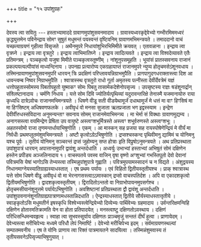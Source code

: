 +++
title = "१५ उपांशुग्रहः"

+++

देवस्य त्वा सवितुः --- हस्ताभ्यामाददे ग्रावाणमुपांशुसवनमादाय । ग्रावास्यध्वरकृद्देवेभ्यो गम्भीरमिममध्वरं कृद्ध्युत्तमेन पविनेन्द्राय सोमꣳ सुषुतं मधुमन्तं पयस्वन्तं वृष्टिवनिम् ग्रावाणमभिमन्त्रयते । तमाददानो वाचं यच्छत्याग्रयणं गृहीत्वा विसृजते । अथैनमुपरे निधायांशुभिरभिमिमीते क्रयवत् । एतावन्नाना । इन्द्राय त्वा वृत्रघ्ने । इन्द्राय त्वा वृत्रतुरे । इन्द्राय त्वाभिमातिघ्ने । इन्द्राय त्वादित्यवते । इन्द्राय त्वा विश्वदेव्यावते एतैः प्रतिमन्त्रम् । पञ्चकृत्वो यजुषा मिमीते पञ्चकृत्वस्तूष्णीम् । नांशूनुपसमूहति । भूयांसं प्रातस्सवनाय राजानं प्रकल्पयत्यल्पीयांसं माध्यन्दिनाय । उपनह्य प्रत्यारोप्य एकग्रहायाप्तं राजानमुपरे न्युप्य होतृचमसेऽंशूनवधाय । तस्मिन्ग्रावाणमुपांशुसवनमुपरि धारयन् त्रिः प्रदक्षिणं परिप्लावयन्निग्राभमुपैति । प्रागपागुदगधराक्तास्त्वा दिश आ धावन्त्वम्ब निष्वर निग्राभमुपैति । श्वात्रास्स्थ वृत्रतुरो राधो गूर्ता अमृतस्य पत्नीस्ता देवीर्देवत्रेमं यज्ञं धत्तोपहूतास्सोमस्य पिबतोपहूतो युष्माकꣳ सोमः पिबतु तासामेकदेशेनोपसृज्य । उपसृष्टस्य राज्ञः षडंशूनार्द्रान् संश्लिष्टानादाय । चर्मणि निधाय । यत्ते सोम दिवि ज्योतिर्यत्पृथिव्यां यदुरावन्तरिक्षे तेनास्मै यजमानायोरु राया कृध्यधि दात्रेऽवोचः राजानमभिमन्त्रयते । धिषणे वीडू सती वीडयेथामूर्जं दधाथामूर्जं मे धत्तं मा वाꣳ हिꣳसिषं मा मा हिꣳसिष्टम् अधिषवणफलके । अवीवृधं वो मनसा सुजाता ऋतप्रजाता भग इद्वस्स्याम । इन्द्रेण देवीर्वीरुधस्संविदाना अनुमन्यन्ताꣳ सवनाय सोमम् राजानमेवाभिमन्त्र्य । मा भेर्मा सं विक्थाः ग्रावाणमुद्यम्य । अनागसस्त्वा वयमिन्द्रेण प्रेषिता उप वायुष्टे अस्त्वꣳशभूर्मित्रस्ते अस्त्वꣳ शभूर्वरुणस्ते अस्त्वꣳशभूः । अहतस्सोमो राजा तृणमन्तर्धायाभिषुणोति । एकम् । आ मास्कन् सह प्रजया सह रायस्पोषेणेन्द्रियं मे वीर्यं मा निर्वधीः प्रथमप्लुतमंशुमभिमन्त्रयते । अष्टौ कृत्वोऽग्रेऽभिषुणोति । द्रप्सश्चस्कन्द पृथिवीमनु द्यामिमं च योनिमनु यश्च पूर्वः । तृतीयं योनिमनु सञ्चरन्तं द्रप्सं जुहोम्यनु सप्त होत्राः इति विप्रुषोऽनुमन्त्रयते । अथ प्रतिप्रस्थाता उपांशुपात्रं धारयन् अपात्तानामुपरि द्वावंशू अन्तर्दधाति । अध्वर्युः उभाभ्यां हस्ताभ्यां अभिषुतं सोमं दक्षिणेन हस्तेन प्रपीड्य अञ्जलिनादाय १। वाचस्पतये पवस्व वाजिन् वृषा वृष्णो अꣳशुभ्यां गभस्तिपूतो देवो देवानां पवित्रमसि येषां भागोऽसि तेभ्यस्त्वा तस्मिन्नुपांशुपात्रे गृह्णाति । पवित्रमुपयामस्सादनं च न विद्यते । अंशुद्वयस्य निधानमाग्नेयस्यातिग्राह्यस्याधस्तात् । एष प्रथमः पर्यायः । एवं विहितो द्वितीयस्तृतीयश्च । प्राक् श्वात्रास्थ यत्ते सोम धिषणे वीढू अवीवृधं वो मा भेरनागसस्त्वाऽऽमास्कान् द्रप्सो वाचस्पतिर्दश । अपि वा एकादशकृत्वो द्वितीयमभिषुणोति । द्वादशकृत्वस्तृतीयम् । द्विरादितोऽन्ततो वा निग्राभोपायनमुपसर्गश्च । होतृचमसीयानंशूनुत्तमे पर्यायेऽभिषुणोति । अवशिष्टानां प्रतिप्रस्थाता द्वौ द्वावंशू अन्तर्दधाति । उपांशुपावनानंशूनतिग्राह्यपात्राणामधस्तान्निदधाति । ऐन्द्रस्याधस्तात् द्वितीये सौर्यस्याधस्तात्तृतीये । स्वाङ्कृतोऽसि मधुमतीर्न इषस्कृधि विश्वेभ्यस्त्वेन्द्रियेभ्यो दिव्येभ्यः पार्थिवेभ्यः ग्रहमादाय । उर्वन्तरिक्षमन्विहि दक्षिणेन होतारमतिक्रामति येन वा होता प्रतिपादयेत् । मनस्त्वाष्टु दक्षिणतोऽवस्थाय । दक्षिणं परिधिसन्धिमन्ववहृत्य । स्वाहा त्वा सुभवस्सूर्याय दक्षिणतः प्राञ्चमृजुं सन्ततं दीर्घं हुत्वा । प्राणायेदम् । देवेभ्यस्त्वा मरीचिपेभ्यः मध्यमे परिधौ लेपं निमार्ष्टि । देवेभ्यो मरीचिपेभ्य इदम् । सर्वमाग्रयणस्थल्यां सम्पातमवनीय । एष ते योनिः प्राणाय त्वा रिक्तं पात्रमायतने सादयित्वा । तस्मिन्नंशुमवास्य तं तृतीयसवनेऽपिसृज्याभिषुणुयात् ।
